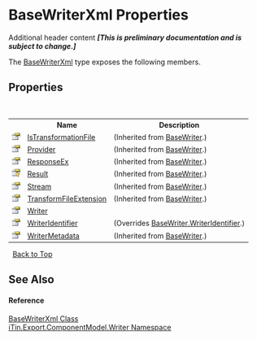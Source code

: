 # BaseWriterXml Properties
Additional header content _**\[This is preliminary documentation and is subject to change.\]**_

The <a href="d550616a-d900-c3de-e2c8-928fba6d9590">BaseWriterXml</a> type exposes the following members.


## Properties
&nbsp;<table><tr><th></th><th>Name</th><th>Description</th></tr><tr><td>![Public property](media/pubproperty.gif "Public property")</td><td><a href="b7fa887f-6c86-ed9e-6ce3-95bd082f335b">IsTransformationFile</a></td><td> (Inherited from <a href="622c2a74-37fd-6371-50a4-4fb71f92c4b0">BaseWriter</a>.)</td></tr><tr><td>![Public property](media/pubproperty.gif "Public property")</td><td><a href="a02e14e5-00bb-0dea-119d-6a84389b4ea1">Provider</a></td><td> (Inherited from <a href="622c2a74-37fd-6371-50a4-4fb71f92c4b0">BaseWriter</a>.)</td></tr><tr><td>![Public property](media/pubproperty.gif "Public property")</td><td><a href="3716c8ee-9eeb-60f0-5bc1-91f9a38e2c54">ResponseEx</a></td><td> (Inherited from <a href="622c2a74-37fd-6371-50a4-4fb71f92c4b0">BaseWriter</a>.)</td></tr><tr><td>![Protected property](media/protproperty.gif "Protected property")</td><td><a href="0fc53e92-16d0-f0e7-0ee7-e95afd420851">Result</a></td><td> (Inherited from <a href="622c2a74-37fd-6371-50a4-4fb71f92c4b0">BaseWriter</a>.)</td></tr><tr><td>![Public property](media/pubproperty.gif "Public property")</td><td><a href="3736b914-d749-889f-924d-b3af1d5f3c2b">Stream</a></td><td> (Inherited from <a href="622c2a74-37fd-6371-50a4-4fb71f92c4b0">BaseWriter</a>.)</td></tr><tr><td>![Public property](media/pubproperty.gif "Public property")</td><td><a href="2fccbd7f-29b6-35c7-f159-6393c905776e">TransformFileExtension</a></td><td> (Inherited from <a href="622c2a74-37fd-6371-50a4-4fb71f92c4b0">BaseWriter</a>.)</td></tr><tr><td>![Public property](media/pubproperty.gif "Public property")</td><td><a href="cedcef67-a5c0-61e2-f88c-08f081e0c22e">Writer</a></td><td /></tr><tr><td>![Public property](media/pubproperty.gif "Public property")</td><td><a href="46f475e8-fb17-9229-51c1-9275564942da">WriterIdentifier</a></td><td> (Overrides <a href="ad6c05e1-b8bd-e9eb-d35a-ec5f3e7e40c5">BaseWriter.WriterIdentifier</a>.)</td></tr><tr><td>![Public property](media/pubproperty.gif "Public property")</td><td><a href="004959be-3214-7da2-0201-047af5effaa4">WriterMetadata</a></td><td> (Inherited from <a href="622c2a74-37fd-6371-50a4-4fb71f92c4b0">BaseWriter</a>.)</td></tr></table>&nbsp;
<a href="#basewriterxml-properties">Back to Top</a>

## See Also


#### Reference
<a href="d550616a-d900-c3de-e2c8-928fba6d9590">BaseWriterXml Class</a><br /><a href="37973b78-6b66-1218-9d7d-14680ab2aeda">iTin.Export.ComponentModel.Writer Namespace</a><br />